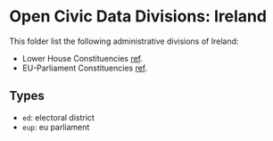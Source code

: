 # Open Civic Data Divisions: Ireland

This folder list the following administrative divisions of Ireland:

* Lower House Constituencies [ref](https://en.wikipedia.org/wiki/D%C3%A1il_constituencies).
* EU-Parliament Constituencies [ref](https://en.wikipedia.org/wiki/European_Parliament_constituencies_in_the_Republic_of_Ireland).

## Types

* `ed`: electoral district
* `eup`: eu parliament